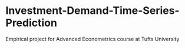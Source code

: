 # Investment-Demand-Time-Series-Prediction
Empirical project for Advanced Econometrics course at Tufts University
